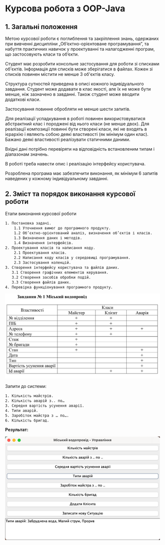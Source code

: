 # Курсова робота з OOP-Java

## 1. Загальні положення

   Метою курсової роботи є поглиблення та закріплення знань, одержаних
   при вивченні дисципліни „Об’єктно-орієнтоване програмування”, та набуття
   практичних навичок у проектуванні та налагодженні програм, що застосовують
   класи та об’єкти.

   Студент має розробити консольне застосування для роботи зі списками
   об'єктів. Інформація для списків може зберігатися в файлах. Кожен зі списків
   повинен містити не менше 3 об'єктів класу.

   Структура сутностей приведена в описі кожного індивідуального завдання.
   Студент може додавати в клас якості, але їх не може бути менше, ніж зазначено
   в завданні. Також студент може вводити додаткові класи.

   Застосування повинне обробляти не менше шести запитів.

   Для реалізації успадкування в роботі повинен використовуватися
   абстрактний клас і породжені від нього класи (не менше двох). Для реалізації
   композиції повинні бути створені класи, які не входять в ієрархію і являють
   собою деякі властивості (як мінімум один клас). Бажано деякі властивості
   реалізувати статичними даними.

   Вхідні дані потрібно перевіряти на відповідність встановленим типам і
   діапазонам значень.

   В роботі треба навести опис і реалізацію інтерфейсу користувача.

   Розроблена програма має забезпечити виконання, як мінімум 6 запитів
   наведених у кожному індивідуальному завданні.

## 2. Зміст та порядок виконання курсової роботи
   Етапи виконання курсової роботи

    1. Постановка задачі. 
        1.1 Уточнення вимог до програмного продукту.
        1.2 Об’єктно-орієнтований аналіз, визначення об’єктів і класів.
        1.3 Визначення даних і методів.
        1.4 Визначення інтерфейсів.
    2. Проектування класів та написання коду.
        2.1 Проектування класів.
        2.2 Написання коду класів у середовищі програмування.
        2.3 Застосування колекцій.
    3. Створення інтерфейсу користувача та файлів даних.
       3.1 Створення графічних елементів керування.
       3.2 Створення засобів обробки подій.
       3.3 Створення файлів даних.
    4. Перевірка функціонування програмного продукту.

![task](./assets/task.png)

Запити до системи:

    1. Кількість майстрів.
    2. Кількість аварій з.. по…
    3. Середня вартість усунення аварії.
    4. Типи аварій.
    5. Заробіток майстра з … по….
    6. Кількість бригад.



**Результат:**

![result-1](./assets/result-1.png)